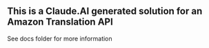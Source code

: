 ## This is a Claude.AI generated solution for an Amazon Translation API

See docs folder for more information